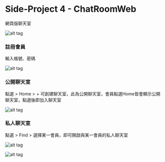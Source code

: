 ﻿# Side-Project 4 - ChatRoomWeb
 
 網頁版聊天室
 
 ![alt tag](https://user-images.githubusercontent.com/29221155/102007159-907a7a80-3d61-11eb-843b-28102fe5dfd8.png)
 
### 註冊會員
輸入帳號、密碼

![alt tag](https://user-images.githubusercontent.com/29221155/102007219-07177800-3d62-11eb-921a-cca1c0406b2b.png)

### 公開聊天室
點選 > Home > + 可創建聊天室，此為公開聊天室，會員點選Home皆會顯示公開聊天室，點選後即加入聊天室

![alt tag](https://user-images.githubusercontent.com/29221155/102007227-1696c100-3d62-11eb-9ee0-9e9493e29cc9.png)

### 私人聊天室
點選 > Find > 選擇某一會員，即可開啟與某一會員的私人聊天室

![alt tag](https://user-images.githubusercontent.com/29221155/102007232-21e9ec80-3d62-11eb-96bf-50c1b886c0c1.png)

![alt tag](https://user-images.githubusercontent.com/29221155/102007235-2910fa80-3d62-11eb-81a6-f178503ac67d.png)
